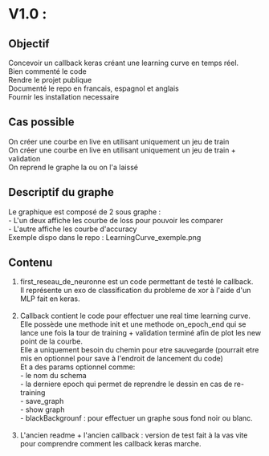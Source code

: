 <h1> V1.0 : </h1>
<h2> Objectif </h2>
Concevoir un callback keras créant une learning curve en temps réel. <br>
Bien commenté le code <br>
Rendre le projet publique <br>
Documenté le repo en francais, espagnol et anglais <br>
Fournir les installation necessaire <br>

<h2> Cas possible </h2>
On créer une courbe en live en utilisant uniquement un jeu de train <br>
On créer une courbe en live en utilisant uniquement un jeu de train + validation <br>
On reprend le graphe la ou on l'a laissé

<h2> Descriptif du graphe </h2>
Le graphique est composé de 2 sous graphe : <br>
- L'un deux affiche les courbe de loss pour pouvoir les comparer <br>
- L'autre affiche les courbe d'accuracy <br>
Exemple dispo dans le repo : LearningCurve_exemple.png

<h2> Contenu </h2>

<ol>
  <li> 
    first_reseau_de_neuronne est un code permettant de testé le callback. <br>
    Il représente un exo de classification du probleme de xor à l'aide d'un MLP fait en keras. <br> <br>
  </li>
  <li> 
    Callback contient le code pour effectuer une real time learning curve. <br>
    Elle possède une methode init et une methode on_epoch_end qui se lance une fois la tour de training + validation terminé afin de plot les new point de la courbe. <br>
    Elle a uniquement besoin du chemin pour etre sauvegarde (pourrait etre mis en optionnel pour save à l'endroit de lancement du code) <br>
    Et a des params optionnel comme: <br>
    - le nom du schema <br>
    - la derniere epoch qui permet de reprendre le dessin en cas de re-training <br>
    - save_graph <br>
    - show graph <br>
    - blackBackgrounf : pour effectuer un graphe sous fond noir ou blanc. <br><br>
  </li>
  <li>
    L'ancien readme + l'ancien callback : version de test fait à la vas vite pour comprendre comment les callback keras marche.
  </li>
</ol>


